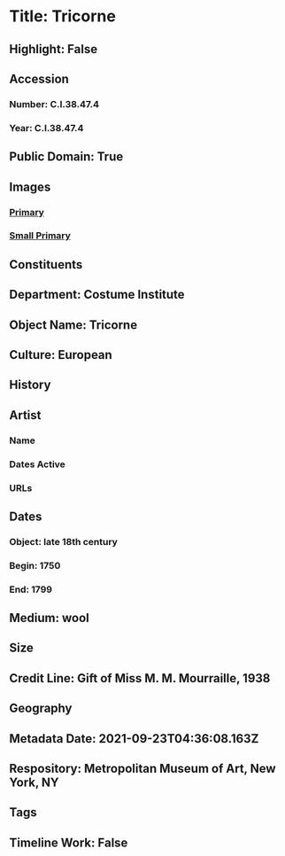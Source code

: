 # Title: Tricorne
## Highlight: False
## Accession
### Number: C.I.38.47.4
### Year: C.I.38.47.4
## Public Domain: True
## Images
### [Primary](https://images.metmuseum.org/CRDImages/ci/original/CI38.47.4.jpg)
### [Small Primary](https://images.metmuseum.org/CRDImages/ci/web-large/CI38.47.4.jpg)
## Constituents
## Department: Costume Institute
## Object Name: Tricorne
## Culture: European
## History
## Artist
### Name
### Dates Active
### URLs
## Dates
### Object: late 18th century
### Begin: 1750
### End: 1799
## Medium: wool
## Size
## Credit Line: Gift of Miss M. M. Mourraille, 1938
## Geography
## Metadata Date: 2021-09-23T04:36:08.163Z
## Respository: Metropolitan Museum of Art, New York, NY
## Tags
## Timeline Work: False